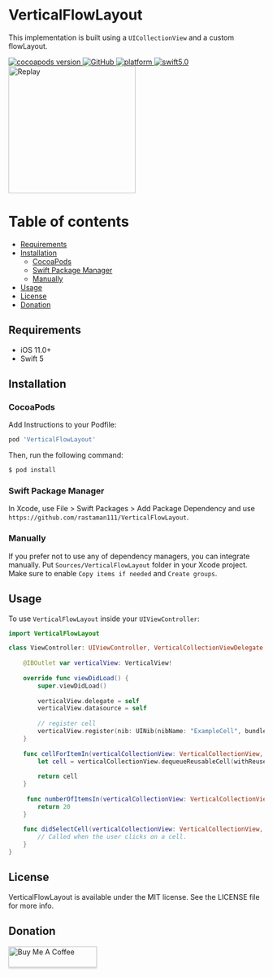 # VerticalFlowLayout

This implementation is built using a `UICollectionView` and a custom flowLayout.

<a href="https://github.com/rastaman111/VerticalFlowLayout">
    <img src="https://img.shields.io/cocoapods/v/VerticalFlowLayout.svg?style=flat"  alt="cocoapods version">
</a>
    
<a href="https://github.com/rastaman111/VerticalFlowLayout/blob/master/LICENSE">
    <img alt="GitHub" src="https://img.shields.io/github/license/rastaman111/VerticalFlowLayout.svg">
</a>

<a href="https://cocoapods.org/pods/VerticalCardSwiper">
    <img src="https://img.shields.io/cocoapods/p/VerticalCardSwiper.svg?style=flat?" alt="platform">
</a>

<a href="https://swift.org/blog/swift-5-released/">
    <img src="https://img.shields.io/badge/swift-5.0-brightgreen.svg" alt="swift5.0">
</a>

<div>
  <img src="./Replay.gif" alt="Replay" width="250">
</div>

# Table of contents

  * [Requirements](#requirements)
  * [Installation](#installation)
     - [CocoaPods](#cocoapods)
     - [Swift Package Manager](#swift-package-manager)
     - [Manually](#manually)
  * [Usage](#usage)
  * [License](#license)
  * [Donation](#donation)

## Requirements
* iOS 11.0+
* Swift 5

## Installation

### CocoaPods
Add Instructions to your Podfile:

```ruby
pod 'VerticalFlowLayout'
```

Then, run the following command:

```bash
$ pod install
```

### Swift Package Manager
In Xcode, use File > Swift Packages > Add Package Dependency and use `https://github.com/rastaman111/VerticalFlowLayout`.

### Manually
If you prefer not to use any of dependency managers, you can integrate manually. Put `Sources/VerticalFlowLayout` folder in your Xcode project. Make sure to enable `Copy items if needed` and `Create groups`.

## Usage
To use `VerticalFlowLayout` inside your `UIViewController`:

```swift
import VerticalFlowLayout

class ViewController: UIViewController, VerticalCollectionViewDelegate, VerticalCollectionViewDataSource {
    
    @IBOutlet var verticalView: VerticalView!
    
    override func viewDidLoad() {
        super.viewDidLoad()
        
        verticalView.delegate = self
        verticalView.datasource = self
        
        // register cell
        verticalView.register(nib: UINib(nibName: "ExampleCell", bundle: nil), forCellWithReuseIdentifier: "ExampleCell")
    }
    
    func cellForItemIn(verticalCollectionView: VerticalCollectionView, cellForItemAt indexPath: Int) -> UICollectionViewCell {
        let cell = verticalCollectionView.dequeueReusableCell(withReuseIdentifier: "ExampleCell", for: indexPath) as! ExampleCell
       
        return cell
    }
    
     func numberOfItemsIn(verticalCollectionView: VerticalCollectionView) -> Int {
        return 20
    }
    
    func didSelectCell(verticalCollectionView: VerticalCollectionView, indexPath: Int) {
        // Called when the user clicks on a cell.
    }
}
```

## License
VerticalFlowLayout is available under the MIT license. See the LICENSE file for more info.

## Donation
<a href="https://www.buymeacoffee.com/SoundBar" target="_blank"><img src="https://www.buymeacoffee.com/assets/img/custom_images/orange_img.png" alt="Buy Me A Coffee" style="height: 41px !important;width: 174px !important;box-shadow: 0px 3px 2px 0px rgba(190, 190, 190, 0.5) !important;-webkit-box-shadow: 0px 3px 2px 0px rgba(190, 190, 190, 0.5) !important;" ></a>
